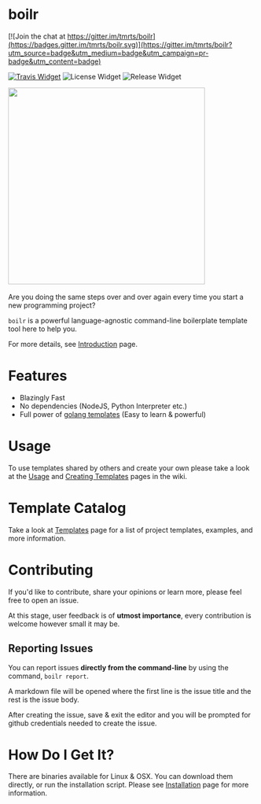 # boilr

[![Join the chat at https://gitter.im/tmrts/boilr](https://badges.gitter.im/tmrts/boilr.svg)](https://gitter.im/tmrts/boilr?utm_source=badge&utm_medium=badge&utm_campaign=pr-badge&utm_content=badge)

[![Travis Widget]][Travis] ![License Widget] ![Release Widget]

[Travis Widget]: https://img.shields.io/travis/tmrts/boilr.svg?style=flat-square
[Travis]: http://travis-ci.org/tmrts/boilr
[License Widget]: https://img.shields.io/github/license/tmrts/boilr.svg?style=flat-square
[Release Widget]: https://img.shields.io/github/release/tmrts/boilr.svg?style=flat-square

<img src="/logo.png" height="400" align="middle"/>
<br />
<br />
Are you doing the same steps over and over again every time you start a new programming project?

`boilr` is a powerful language-agnostic command-line boilerplate template tool here to help you.

For more details, see [Introduction](https://github.com/tmrts/boilr/wiki/Introduction) page.

# Features
- Blazingly Fast
- No dependencies (NodeJS, Python Interpreter etc.)
- Full power of [golang templates](https://golang.org/pkg/text/template/) (Easy to learn & powerful)

# Usage
To use templates shared by others and create your own please take a look at the
[Usage](https://github.com/tmrts/boilr/wiki/Usage) and [Creating Templates](https://github.com/tmrts/boilr/wiki/Creating-Templates)
pages in the wiki.

# Template Catalog
Take a look at [Templates](https://github.com/tmrts/boilr/wiki/Templates) page for a list of project templates, examples, and more information.

# Contributing
If you'd like to contribute, share your opinions or learn more, please feel free to open an issue.

At this stage, user feedback is of **utmost importance**, every contribution is welcome however small it may be.

## Reporting Issues
You can report issues **directly from the command-line** by using the command, `boilr report`.

A markdown file will be opened where the first line is the issue title and the rest 
is the issue body. 

After creating the issue, save & exit the editor and you will be
prompted for github credentials needed to create the issue.

# How Do I Get It?
There are binaries available for Linux & OSX. You can download them directly,
or run the installation script. Please see [Installation](https://github.com/tmrts/boilr/wiki/Installation) page for more information.
